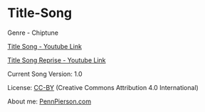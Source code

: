 # Title-Song
Genre - Chiptune

[Title Song - Youtube Link](https://www.youtube.com/watch?v=ilwOM6ulk1s&index=29&list=PLye9mcKwe2zy3KW8uK_3F7HVMjJjdqSqU)

[Title Song Reprise - Youtube Link](https://www.youtube.com/watch?v=7o15YT1xM-o&index=30&list=PLye9mcKwe2zy3KW8uK_3F7HVMjJjdqSqU)

Current Song Version: 1.0

License: [CC-BY](http://creativecommons.org/licenses/by/4.0/) (Creative Commons Attribution 4.0 International)

About me: [PennPierson.com](http://pennpierson.com/)
